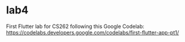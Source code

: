 # lab4

First Flutter lab for CS262 following this Google Codelab:
https://codelabs.developers.google.com/codelabs/first-flutter-app-pt1/
